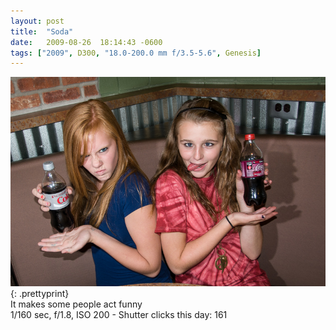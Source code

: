 ```yaml
---
layout: post
title:  "Soda"
date:   2009-08-26  18:14:43 -0600
tags: ["2009", D300, "18.0-200.0 mm f/3.5-5.6", Genesis]
---
```

![:title](/images/2009/2009_0826_DSC1792.jpg)
{: .prettyprint}  
It makes some people act funny  
1/160 sec, f/1.8, ISO 200 - Shutter clicks this day: 161